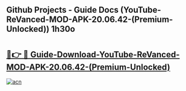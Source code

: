 ## Github Projects - Guide Docs (YouTube-ReVanced-MOD-APK-20.06.42-(Premium-Unlocked)) 1h30o

# <h2><a href="https://apkcomod.com?title=YouTube-ReVanced-MOD-APK-20.06.42-(Premium-Unlocked)">🔗👉 🔴 Guide-Download-YouTube-ReVanced-MOD-APK-20.06.42-(Premium-Unlocked) </a></h2>

[![acn](https://github.com/user-attachments/assets/0f9c940e-d8b0-45ae-aac7-cd30a18b3e1c)](https://apkcomod.com?title=YouTube-ReVanced-MOD-APK-20.06.42-(Premium-Unlocked))
